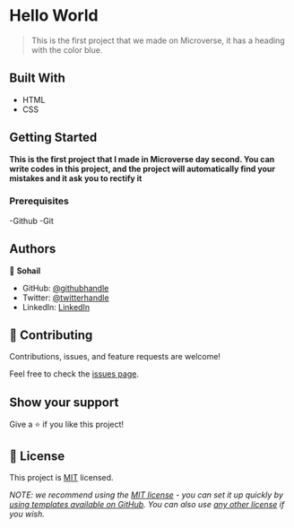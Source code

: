 # Hello World

> This is the first project that we made on Microverse, it has a heading with the color blue.


## Built With

- HTML
- CSS

## Getting Started

**This is the first project that I made in Microverse day second. You can write codes in this project, and the project will automatically find your mistakes and it ask you to rectify it**


### Prerequisites
-Github
-Git

## Authors
👤 **Sohail**

- GitHub: [@githubhandle](https://github.com/batoorsohail)
- Twitter: [@twitterhandle](https://twitter.com/sohailBatoor)
- LinkedIn: [LinkedIn](https://www.linkedin.com/in/sohail-batoor-52429b230/)


## 🤝 Contributing

Contributions, issues, and feature requests are welcome!

Feel free to check the [issues page](https://github.com/batoorsohail/hello-world/issues).

## Show your support

Give a ⭐️ if you like this project!

## 📝 License

This project is [MIT](./LICENSE) licensed.

_NOTE: we recommend using the [MIT license](https://choosealicense.com/licenses/mit/) - you can set it up quickly by [using templates available on GitHub](https://docs.github.com/en/communities/setting-up-your-project-for-healthy-contributions/adding-a-license-to-a-repository). You can also use [any other license](https://choosealicense.com/licenses/) if you wish._
